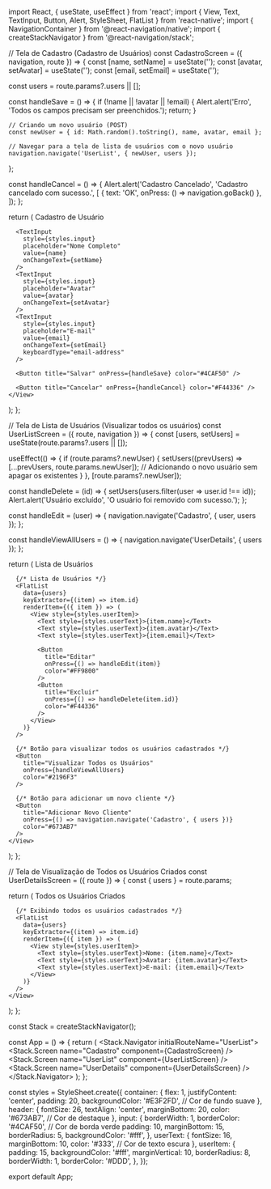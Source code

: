 import React, { useState, useEffect } from 'react';
import { View, Text, TextInput, Button, Alert, StyleSheet, FlatList } from 'react-native';
import { NavigationContainer } from '@react-navigation/native';
import { createStackNavigator } from '@react-navigation/stack';

// Tela de Cadastro (Cadastro de Usuários)
const CadastroScreen = ({ navigation, route }) => {
  const [name, setName] = useState('');
  const [avatar, setAvatar] = useState('');
  const [email, setEmail] = useState('');

  const users = route.params?.users || [];

  const handleSave = () => {
    if (!name || !avatar || !email) {
      Alert.alert('Erro', 'Todos os campos precisam ser preenchidos.');
      return;
    }

    // Criando um novo usuário (POST)
    const newUser = { id: Math.random().toString(), name, avatar, email };

    // Navegar para a tela de lista de usuários com o novo usuário
    navigation.navigate('UserList', { newUser, users });
  };

  const handleCancel = () => {
    Alert.alert('Cadastro Cancelado', 'Cadastro cancelado com sucesso.', [
      { text: 'OK', onPress: () => navigation.goBack() },
    ]);
  };

  return (
    <View style={styles.container}>
      <Text style={styles.header}>Cadastro de Usuário</Text>

      <TextInput
        style={styles.input}
        placeholder="Nome Completo"
        value={name}
        onChangeText={setName}
      />
      <TextInput
        style={styles.input}
        placeholder="Avatar"
        value={avatar}
        onChangeText={setAvatar}
      />
      <TextInput
        style={styles.input}
        placeholder="E-mail"
        value={email}
        onChangeText={setEmail}
        keyboardType="email-address"
      />

      <Button title="Salvar" onPress={handleSave} color="#4CAF50" />
      
      <Button title="Cancelar" onPress={handleCancel} color="#F44336" />
    </View>
  );
};

// Tela de Lista de Usuários (Visualizar todos os usuários)
const UserListScreen = ({ route, navigation }) => {
  const [users, setUsers] = useState(route.params?.users || []);

  useEffect(() => {
    if (route.params?.newUser) {
      setUsers((prevUsers) => [...prevUsers, route.params.newUser]); // Adicionando o novo usuário sem apagar os existentes
    }
  }, [route.params?.newUser]);

  const handleDelete = (id) => {
    setUsers(users.filter(user => user.id !== id));
    Alert.alert('Usuário excluído', 'O usuário foi removido com sucesso.');
  };

  const handleEdit = (user) => {
    navigation.navigate('Cadastro', { user, users });
  };

  const handleViewAllUsers = () => {
    navigation.navigate('UserDetails', { users });
  };

  return (
    <View style={styles.container}>
      <Text style={styles.header}>Lista de Usuários</Text>

      {/* Lista de Usuários */}
      <FlatList
        data={users}
        keyExtractor={(item) => item.id}
        renderItem={({ item }) => (
          <View style={styles.userItem}>
            <Text style={styles.userText}>{item.name}</Text>
            <Text style={styles.userText}>{item.avatar}</Text>
            <Text style={styles.userText}>{item.email}</Text>

            <Button
              title="Editar"
              onPress={() => handleEdit(item)}
              color="#FF9800"
            />
            <Button
              title="Excluir"
              onPress={() => handleDelete(item.id)}
              color="#F44336"
            />
          </View>
        )}
      />

      {/* Botão para visualizar todos os usuários cadastrados */}
      <Button
        title="Visualizar Todos os Usuários"
        onPress={handleViewAllUsers}
        color="#2196F3"
      />

      {/* Botão para adicionar um novo cliente */}
      <Button
        title="Adicionar Novo Cliente"
        onPress={() => navigation.navigate('Cadastro', { users })}
        color="#673AB7"
      />
    </View>
  );
};

// Tela de Visualização de Todos os Usuários Criados
const UserDetailsScreen = ({ route }) => {
  const { users } = route.params;

  return (
    <View style={styles.container}>
      <Text style={styles.header}>Todos os Usuários Criados</Text>

      {/* Exibindo todos os usuários cadastrados */}
      <FlatList
        data={users}
        keyExtractor={(item) => item.id}
        renderItem={({ item }) => (
          <View style={styles.userItem}>
            <Text style={styles.userText}>Nome: {item.name}</Text>
            <Text style={styles.userText}>Avatar: {item.avatar}</Text>
            <Text style={styles.userText}>E-mail: {item.email}</Text>
          </View>
        )}
      />
    </View>
  );
};

const Stack = createStackNavigator();

const App = () => {
  return (
    <NavigationContainer>
      <Stack.Navigator initialRouteName="UserList">
        <Stack.Screen name="Cadastro" component={CadastroScreen} />
        <Stack.Screen name="UserList" component={UserListScreen} />
        <Stack.Screen name="UserDetails" component={UserDetailsScreen} />
      </Stack.Navigator>
    </NavigationContainer>
  );
};

const styles = StyleSheet.create({
  container: {
    flex: 1,
    justifyContent: 'center',
    padding: 20,
    backgroundColor: '#E3F2FD', // Cor de fundo suave
  },
  header: {
    fontSize: 26,
    textAlign: 'center',
    marginBottom: 20,
    color: '#673AB7', // Cor de destaque
  },
  input: {
    borderWidth: 1,
    borderColor: '#4CAF50', // Cor de borda verde
    padding: 10,
    marginBottom: 15,
    borderRadius: 5,
    backgroundColor: '#fff',
  },
  userText: {
    fontSize: 16,
    marginBottom: 10,
    color: '#333', // Cor de texto escura
  },
  userItem: {
    padding: 15,
    backgroundColor: '#fff',
    marginVertical: 10,
    borderRadius: 8,
    borderWidth: 1,
    borderColor: '#DDD',
  },
});

export default App;

